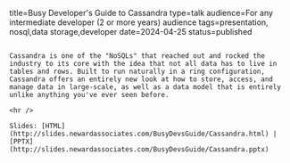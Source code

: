 title=Busy Developer's Guide to Cassandra
type=talk
audience=For any intermediate developer (2 or more years) audience
tags=presentation, nosql,data storage,developer
date=2024-04-25
status=published
~~~~~~

Cassandra is one of the "NoSQLs" that reached out and rocked the industry to its core with the idea that not all data has to live in tables and rows. Built to run naturally in a ring configuration, Cassandra offers an entirely new look at how to store, access, and manage data in large-scale, as well as a data model that is entirely unlike anything you've ever seen before.
    
<hr />

Slides: [HTML](http://slides.newardassociates.com/BusyDevsGuide/Cassandra.html) | [PPTX](http://slides.newardassociates.com/BusyDevsGuide/Cassandra.pptx)
